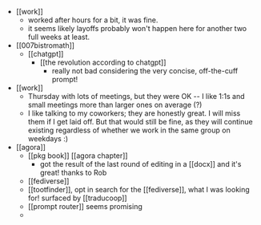 - [[work]]
  - worked after hours for a bit, it was fine.
  - it seems likely layoffs probably won't happen here for another two full weeks at least.
- [[007bistromath]]
  - [[chatgpt]]
    - [[the revolution according to chatgpt]]
      - really not bad considering the very concise, off-the-cuff prompt!
- [[work]]
  - Thursday with lots of meetings, but they were OK -- I like 1:1s and small meetings more than larger ones on average (?)
  - I like talking to my coworkers; they are honestly great. I will miss them if I get laid off. But that would still be fine, as they will continue existing regardless of whether we work in the same group on weekdays :)
- [[agora]]
  - [[pkg book]] [[agora chapter]]
    - got the result of the last round of editing in a [[docx]] and it's great! thanks to Rob
  - [[fediverse]]
  - [[tootfinder]], opt in search for the [[fediverse]], what I was looking for! surfaced by [[traducoop]]
  - [[prompt router]] seems promising
  - 
